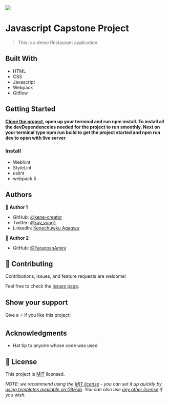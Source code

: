![](https://img.shields.io/badge/Microverse-blueviolet)

# Javascript Capstone Project

> This is a demo Restaurant application

## Built With

- HTML
- CSS
- Javascript
- Webpack
- Gitflow

## Getting Started

**[Clone the project](https://github.com/kene-creator/Javascript-Captone-Project.git), open up your terminal and run npm install. To install all the devDependenceies needed for the project to run smoothly. Next on your terminal type npm run build to get the project started and npm run dev to open with live server**

### Install

- Webhint
- StyleLint
- eslint
- webpack 5

## Authors

👤 **Author 1**

- GitHub: [@kene-creator](https://github.com/kene-creator)
- Twitter: [@kay_yung1](https://twitter.com/kay_yung1)
- LinkedIn: [Kenechuwku Agagwu](https://linkedin.com/in/kenechukwuagagwu)

👤 **Author 2**

- GitHub: [@FaranoshAmini](https://github.com/FaranoshAmini)

## 🤝 Contributing

Contributions, issues, and feature requests are welcome!

Feel free to check the [issues page](https://github.com/kene-creator/Javascript-Captone-Project/issues).

## Show your support

Give a ⭐️ if you like this project!

## Acknowledgments

- Hat tip to anyone whose code was used

## 📝 License

This project is [MIT](./LICENSE) licensed.

_NOTE: we recommend using the [MIT license](https://choosealicense.com/licenses/mit/) - you can set it up quickly by [using templates available on GitHub](https://docs.github.com/en/communities/setting-up-your-project-for-healthy-contributions/adding-a-license-to-a-repository). You can also use [any other license](https://choosealicense.com/licenses/) if you wish._
